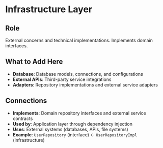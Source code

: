 # Infrastructure Layer

## Role
External concerns and technical implementations. Implements domain interfaces.

## What to Add Here
- **Database**: Database models, connections, and configurations
- **External APIs**: Third-party service integrations
- **Adapters**: Repository implementations and external service adapters

## Connections
- **Implements**: Domain repository interfaces and external service contracts
- **Used by**: Application layer through dependency injection
- **Uses**: External systems (databases, APIs, file systems)
- **Example**: `UserRepository` (interface) ← `UserRepositoryImpl` (infrastructure)
